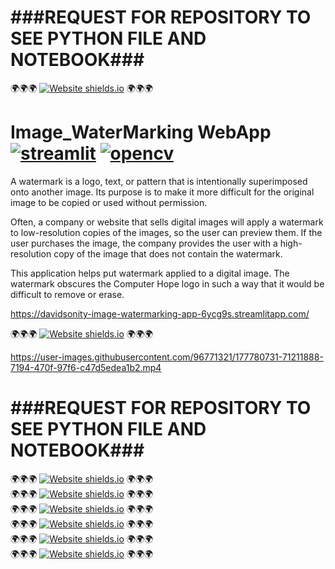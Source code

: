 # **###REQUEST FOR REPOSITORY TO SEE PYTHON FILE AND NOTEBOOK###**
🌍🌍🌍 [![Website shields.io](https://img.shields.io/website-up-down-green-red/http/shields.io.svg)](https://davidsonity-image-watermarking-app-6ycg9s.streamlitapp.com/) 🌍🌍🌍

# Image_WaterMarking WebApp [![streamlit](https://docs.streamlit.io/logo.svg)](https://davidsonity-image-watermarking-app-6ycg9s.streamlitapp.com/) [![opencv](https://docs.opencv.org/4.x/opencv-logo-small.png)](https://opencv.org/)  

A watermark is a logo, text, or pattern that is intentionally superimposed onto another image. Its purpose is to make it more difficult for the original image to be copied or used without permission.

Often, a company or website that sells digital images will apply a watermark to low-resolution copies of the images, so the user can preview them. If the user purchases the image, the company provides the user with a high-resolution copy of the image that does not contain the watermark.

This application helps put watermark applied to a digital image. The watermark obscures the Computer Hope logo in such a way that it would be difficult to remove or erase.

https://davidsonity-image-watermarking-app-6ycg9s.streamlitapp.com/

🌍🌍🌍 [![Website shields.io](https://img.shields.io/website-up-down-green-red/http/shields.io.svg)](https://davidsonity-image-watermarking-app-6ycg9s.streamlitapp.com/) 🌍🌍🌍 


https://user-images.githubusercontent.com/96771321/177780731-71211888-7194-470f-97f6-c47d5edea1b2.mp4


# **###REQUEST FOR REPOSITORY TO SEE PYTHON FILE AND NOTEBOOK###**

🌍🌍🌍 [![Website shields.io](https://img.shields.io/website-up-down-green-red/http/shields.io.svg)](https://davidsonity-image-watermarking-app-6ycg9s.streamlitapp.com/) 🌍🌍🌍 \
🌍🌍🌍 [![Website shields.io](https://img.shields.io/website-up-down-green-red/http/shields.io.svg)](https://davidsonity-image-watermarking-app-6ycg9s.streamlitapp.com/) 🌍🌍🌍 \
🌍🌍🌍 [![Website shields.io](https://img.shields.io/website-up-down-green-red/http/shields.io.svg)](https://davidsonity-image-watermarking-app-6ycg9s.streamlitapp.com/) 🌍🌍🌍 \
🌍🌍🌍 [![Website shields.io](https://img.shields.io/website-up-down-green-red/http/shields.io.svg)](https://davidsonity-image-watermarking-app-6ycg9s.streamlitapp.com/) 🌍🌍🌍 \
🌍🌍🌍 [![Website shields.io](https://img.shields.io/website-up-down-green-red/http/shields.io.svg)](https://davidsonity-image-watermarking-app-6ycg9s.streamlitapp.com/) 🌍🌍🌍 \
🌍🌍🌍 [![Website shields.io](https://img.shields.io/website-up-down-green-red/http/shields.io.svg)](https://davidsonity-image-watermarking-app-6ycg9s.streamlitapp.com/) 🌍🌍🌍 
